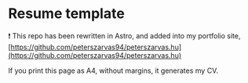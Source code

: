 # Resume template

❗ This repo has been rewritten in Astro, and added into my portfolio site, [https://github.com/peterszarvas94/peterszarvas.hu](https://github.com/peterszarvas94/peterszarvas.hu)

If you print this page as A4, without margins, it generates my CV.
